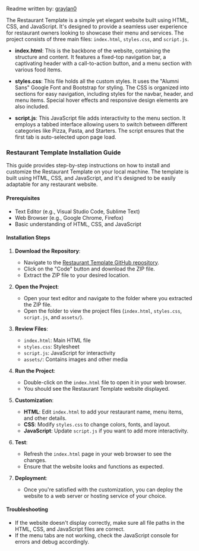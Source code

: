 Readme written by: [graylan0](https://github.com/graylan0)

The Restaurant Template is a simple yet elegant website built using HTML, CSS, and JavaScript. It's designed to provide a seamless user experience for restaurant owners looking to showcase their menu and services. The project consists of three main files: `index.html`, `styles.css`, and `script.js`.

- **index.html**: This is the backbone of the website, containing the structure and content. It features a fixed-top navigation bar, a captivating header with a call-to-action button, and a menu section with various food items.

- **styles.css**: This file holds all the custom styles. It uses the "Alumni Sans" Google Font and Bootstrap for styling. The CSS is organized into sections for easy navigation, including styles for the navbar, header, and menu items. Special hover effects and responsive design elements are also included.

- **script.js**: This JavaScript file adds interactivity to the menu section. It employs a tabbed interface allowing users to switch between different categories like Pizza, Pasta, and Starters. The script ensures that the first tab is auto-selected upon page load.


### Restaurant Template Installation Guide

This guide provides step-by-step instructions on how to install and customize the Restaurant Template on your local machine. The template is built using HTML, CSS, and JavaScript, and it's designed to be easily adaptable for any restaurant website.

#### Prerequisites

- Text Editor (e.g., Visual Studio Code, Sublime Text)
- Web Browser (e.g., Google Chrome, Firefox)
- Basic understanding of HTML, CSS, and JavaScript

#### Installation Steps

1. **Download the Repository**:  
   - Navigate to the [Restaurant Template GitHub repository](https://github.com/Mayanwolfe/Restaurant_Template).
   - Click on the "Code" button and download the ZIP file.
   - Extract the ZIP file to your desired location.

2. **Open the Project**:  
   - Open your text editor and navigate to the folder where you extracted the ZIP file.
   - Open the folder to view the project files (`index.html`, `styles.css`, `script.js`, and `assets/`).

3. **Review Files**:  
   - `index.html`: Main HTML file
   - `styles.css`: Stylesheet
   - `script.js`: JavaScript for interactivity
   - `assets/`: Contains images and other media

4. **Run the Project**:  
   - Double-click on the `index.html` file to open it in your web browser.
   - You should see the Restaurant Template website displayed.

5. **Customization**:  
   - **HTML**: Edit `index.html` to add your restaurant name, menu items, and other details.
   - **CSS**: Modify `styles.css` to change colors, fonts, and layout.
   - **JavaScript**: Update `script.js` if you want to add more interactivity.

6. **Test**:  
   - Refresh the `index.html` page in your web browser to see the changes.
   - Ensure that the website looks and functions as expected.

7. **Deployment**:  
   - Once you're satisfied with the customization, you can deploy the website to a web server or hosting service of your choice.

#### Troubleshooting

- If the website doesn't display correctly, make sure all file paths in the HTML, CSS, and JavaScript files are correct.
- If the menu tabs are not working, check the JavaScript console for errors and debug accordingly.
